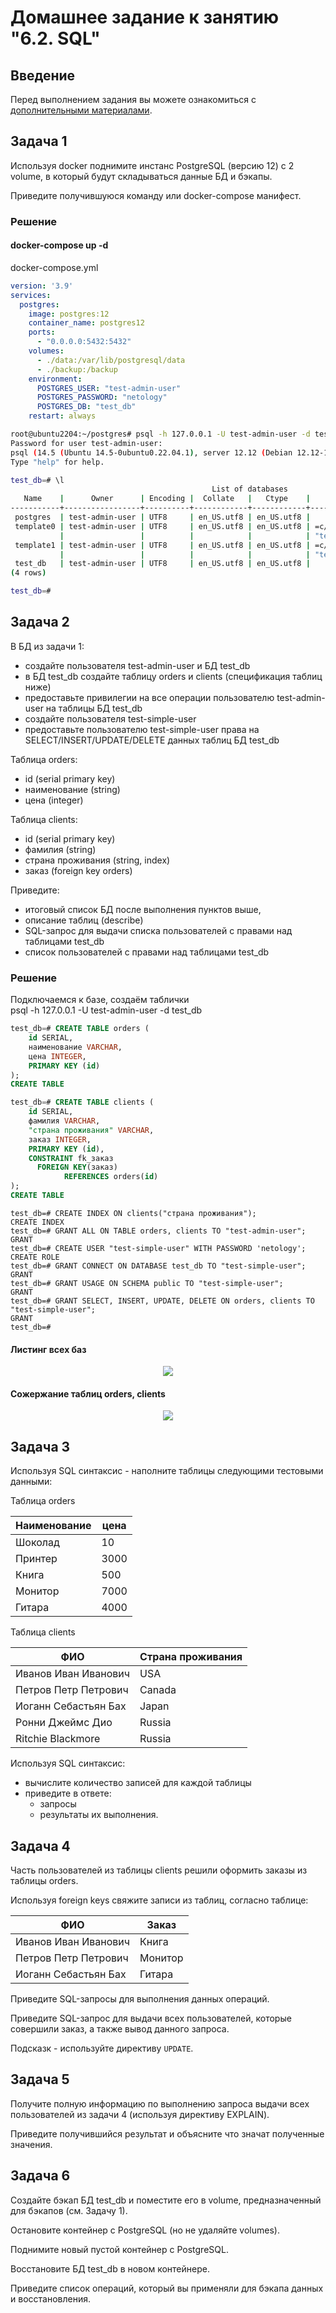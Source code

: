 # Домашнее задание к занятию "6.2. SQL"

## Введение

Перед выполнением задания вы можете ознакомиться с 
[дополнительными материалами](https://github.com/netology-code/virt-homeworks/tree/master/additional/README.md).

## Задача 1

Используя docker поднимите инстанс PostgreSQL (версию 12) c 2 volume, 
в который будут складываться данные БД и бэкапы.

Приведите получившуюся команду или docker-compose манифест.

### Решение      

#### docker-compose up -d              

docker-compose.yml
```yaml
version: '3.9'
services:
  postgres:
    image: postgres:12
    container_name: postgres12
    ports:
      - "0.0.0.0:5432:5432"
    volumes:
      - ./data:/var/lib/postgresql/data
      - ./backup:/backup
    environment:
      POSTGRES_USER: "test-admin-user"
      POSTGRES_PASSWORD: "netology"
      POSTGRES_DB: "test_db"
    restart: always
```
     
```bash
root@ubuntu2204:~/postgres# psql -h 127.0.0.1 -U test-admin-user -d test_db
Password for user test-admin-user:
psql (14.5 (Ubuntu 14.5-0ubuntu0.22.04.1), server 12.12 (Debian 12.12-1.pgdg110+1))
Type "help" for help.

test_db=# \l
                                             List of databases
   Name    |      Owner      | Encoding |  Collate   |   Ctype    |            Access privileges
-----------+-----------------+----------+------------+------------+-----------------------------------------
 postgres  | test-admin-user | UTF8     | en_US.utf8 | en_US.utf8 |
 template0 | test-admin-user | UTF8     | en_US.utf8 | en_US.utf8 | =c/"test-admin-user"                   +
           |                 |          |            |            | "test-admin-user"=CTc/"test-admin-user"
 template1 | test-admin-user | UTF8     | en_US.utf8 | en_US.utf8 | =c/"test-admin-user"                   +
           |                 |          |            |            | "test-admin-user"=CTc/"test-admin-user"
 test_db   | test-admin-user | UTF8     | en_US.utf8 | en_US.utf8 |
(4 rows)

test_db=#

```


## Задача 2

В БД из задачи 1: 
- создайте пользователя test-admin-user и БД test_db
- в БД test_db создайте таблицу orders и clients (спeцификация таблиц ниже)
- предоставьте привилегии на все операции пользователю test-admin-user на таблицы БД test_db
- создайте пользователя test-simple-user  
- предоставьте пользователю test-simple-user права на SELECT/INSERT/UPDATE/DELETE данных таблиц БД test_db

Таблица orders:
- id (serial primary key)
- наименование (string)
- цена (integer)

Таблица clients:
- id (serial primary key)
- фамилия (string)
- страна проживания (string, index)
- заказ (foreign key orders)

Приведите:
- итоговый список БД после выполнения пунктов выше,
- описание таблиц (describe)
- SQL-запрос для выдачи списка пользователей с правами над таблицами test_db
- список пользователей с правами над таблицами test_db

### Решение
Подключаемся к базе, создаём таблички       
psql -h 127.0.0.1 -U test-admin-user -d test_db     

```sql
test_db=# CREATE TABLE orders (
    id SERIAL,
    наименование VARCHAR,
    цена INTEGER,
    PRIMARY KEY (id)
);
CREATE TABLE

test_db=# CREATE TABLE clients (
    id SERIAL,
    фамилия VARCHAR,
    "страна проживания" VARCHAR,
    заказ INTEGER,
    PRIMARY KEY (id),
    CONSTRAINT fk_заказ
      FOREIGN KEY(заказ)
            REFERENCES orders(id)
);
CREATE TABLE
```
```
test_db=# CREATE INDEX ON clients("страна проживания");
CREATE INDEX
test_db=# GRANT ALL ON TABLE orders, clients TO "test-admin-user";
GRANT
test_db=# CREATE USER "test-simple-user" WITH PASSWORD 'netology';
CREATE ROLE
test_db=# GRANT CONNECT ON DATABASE test_db TO "test-simple-user";
GRANT
test_db=# GRANT USAGE ON SCHEMA public TO "test-simple-user";
GRANT
test_db=# GRANT SELECT, INSERT, UPDATE, DELETE ON orders, clients TO "test-simple-user";
GRANT
test_db=#
```
#### Листинг всех баз
<p align="center"><img src="./content/2.png"></p>

#### Сожержание таблиц orders, clients

<p align="center"><img src="./content/3.png"></p>


## Задача 3

Используя SQL синтаксис - наполните таблицы следующими тестовыми данными:

Таблица orders

|Наименование|цена|
|------------|----|
|Шоколад| 10 |
|Принтер| 3000 |
|Книга| 500 |
|Монитор| 7000|
|Гитара| 4000|

Таблица clients

|ФИО|Страна проживания|
|------------|----|
|Иванов Иван Иванович| USA |
|Петров Петр Петрович| Canada |
|Иоганн Себастьян Бах| Japan |
|Ронни Джеймс Дио| Russia|
|Ritchie Blackmore| Russia|

Используя SQL синтаксис:
- вычислите количество записей для каждой таблицы 
- приведите в ответе:
    - запросы 
    - результаты их выполнения.

## Задача 4

Часть пользователей из таблицы clients решили оформить заказы из таблицы orders.

Используя foreign keys свяжите записи из таблиц, согласно таблице:

|ФИО|Заказ|
|------------|----|
|Иванов Иван Иванович| Книга |
|Петров Петр Петрович| Монитор |
|Иоганн Себастьян Бах| Гитара |

Приведите SQL-запросы для выполнения данных операций.

Приведите SQL-запрос для выдачи всех пользователей, которые совершили заказ, а также вывод данного запроса.
 
Подсказк - используйте директиву `UPDATE`.

## Задача 5

Получите полную информацию по выполнению запроса выдачи всех пользователей из задачи 4 
(используя директиву EXPLAIN).

Приведите получившийся результат и объясните что значат полученные значения.

## Задача 6

Создайте бэкап БД test_db и поместите его в volume, предназначенный для бэкапов (см. Задачу 1).

Остановите контейнер с PostgreSQL (но не удаляйте volumes).

Поднимите новый пустой контейнер с PostgreSQL.

Восстановите БД test_db в новом контейнере.

Приведите список операций, который вы применяли для бэкапа данных и восстановления. 

